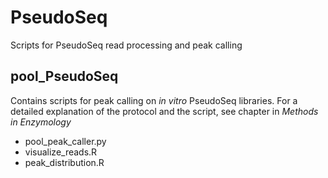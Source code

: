 # PseudoSeq
Scripts for PseudoSeq read processing and peak calling


## pool_PseudoSeq
Contains scripts for peak calling on _in vitro_ PseudoSeq libraries. For a detailed explanation of the protocol and the script, see chapter in _Methods in Enzymology_

<add citation>

* pool_peak_caller.py
* visualize_reads.R
* peak_distribution.R
